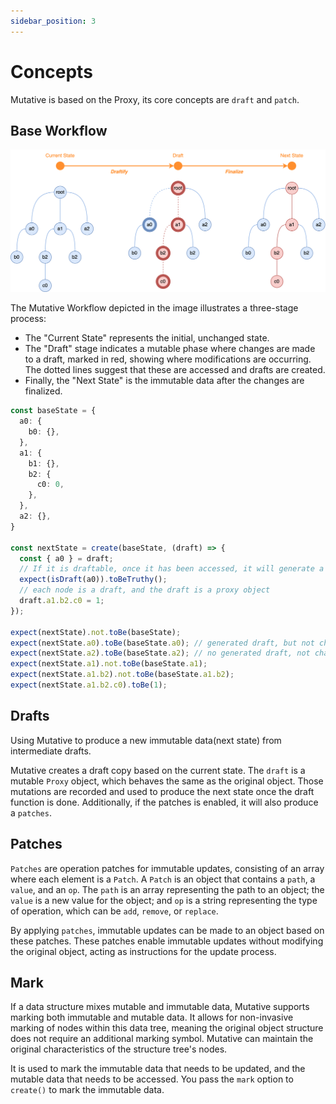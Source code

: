 ```yaml
---
sidebar_position: 3
---
```


# Concepts

Mutative is based on the Proxy, its core concepts are `draft` and `patch`.

## Base Workflow

![mutative workflow](img/mutative-workflow.png)

The Mutative Workflow depicted in the image illustrates a three-stage process:

- The "Current State" represents the initial, unchanged state. 
- The "Draft" stage indicates a mutable phase where changes are made to a draft, marked in red, showing where modifications are occurring. The dotted lines suggest that these are accessed and drafts are created. 
- Finally, the "Next State" is the immutable data after the changes are finalized.

```ts
const baseState = {
  a0: {
    b0: {},
  },
  a1: {
    b1: {},
    b2: {
      c0: 0,
    },
  },
  a2: {},
}

const nextState = create(baseState, (draft) => {
  const { a0 } = draft;
  // If it is draftable, once it has been accessed, it will generate a corresponding draft.
  expect(isDraft(a0)).toBeTruthy();
  // each node is a draft, and the draft is a proxy object
  draft.a1.b2.c0 = 1;
});

expect(nextState).not.toBe(baseState);
expect(nextState.a0).toBe(baseState.a0); // generated draft, but not changed
expect(nextState.a2).toBe(baseState.a2); // no generated draft, not changed
expect(nextState.a1).not.toBe(baseState.a1);
expect(nextState.a1.b2).not.toBe(baseState.a1.b2);
expect(nextState.a1.b2.c0).toBe(1);
```

## Drafts

Using Mutative to produce a new immutable data(next state) from intermediate drafts. 

Mutative creates a draft copy based on the current state. The `draft` is a mutable `Proxy` object, which behaves the same as the original object. Those mutations are recorded and used to produce the next state once the draft function is done. Additionally, if the patches is enabled, it will also produce a `patches`.

## Patches

`Patches` are operation patches for immutable updates, consisting of an array where each element is a `Patch`. A `Patch` is an object that contains a `path`, a `value`, and an `op`. The `path` is an array representing the path to an object; the `value` is a new value for the object; and `op` is a string representing the type of operation, which can be `add`, `remove`, or `replace`.

By applying `patches`, immutable updates can be made to an object based on these patches. These patches enable immutable updates without modifying the original object, acting as instructions for the update process.

## Mark

If a data structure mixes mutable and immutable data, Mutative supports marking both immutable and mutable data. It allows for non-invasive marking of nodes within this data tree, meaning the original object structure does not require an additional marking symbol. Mutative can maintain the original characteristics of the structure tree's nodes.

It is used to mark the immutable data that needs to be updated, and the mutable data that needs to be accessed. You pass the `mark` option to `create()` to mark the immutable data.
